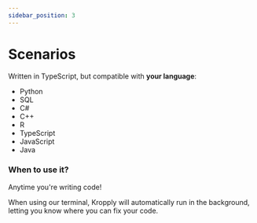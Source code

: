 ```yaml
---
sidebar_position: 3
---
```


# Scenarios

Written in TypeScript, but compatible with **your language**:
- Python
- SQL
- C#
- C++
- R
- TypeScript
- JavaScript
- Java

### When to use it?

Anytime you're writing code!

When using our terminal, Kropply will automatically run in the background, letting you know where you can fix your code.

<!---
I think that a demo would best fit the rest of this page.

I was thinking a screen recording without audio and then putting a description below of what is happening in the demo
as that would be easiest for users to interact with

--->